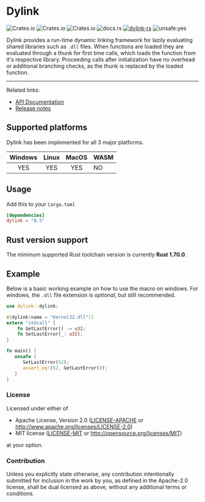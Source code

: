 # Dylink

![Crates.io](https://img.shields.io/crates/l/dylink) ![Crates.io](https://img.shields.io/crates/v/dylink) ![Crates.io](https://img.shields.io/crates/d/dylink) ![docs.rs](https://img.shields.io/docsrs/dylink) [![dylink-rs](https://github.com/Razordor/dylink/actions/workflows/rust.yml/badge.svg)](https://github.com/Razordor/dylink/actions/workflows/rust.yml) ![unsafe:yes](https://img.shields.io/badge/unsafe-yes-red)

Dylink provides a run-time dynamic linking framework for lazily evaluating shared libraries such as `.dll` files.
When functions are loaded they are evaluated through a thunk for first time calls, which loads the function from
it's respective library. Proceeding calls after initialization have no overhead or additional branching checks,
as the thunk is replaced by the loaded function.

----

Related links:

* [API Documentation](https://docs.rs/dylink)
* [Release notes](https://github.com/Razordor/dylink/releases)

## Supported platforms

Dylink has been implemented for all 3 major platforms.

| Windows | Linux | MacOS | WASM |
|:-------:|:-----:|:-----:|------|
| YES     | YES   | YES   | NO   |

## Usage

Add this to your `Cargo.toml`

```toml
[dependencies]
dylink = "0.5"
```

## Rust version support

The minimum supported Rust toolchain version is currently **Rust 1.70.0**.

## Example

Below is a basic working example on how to use the macro on windows.
For windows, the `.dll` file extension is *optional*, but still recommended.

```rust
use dylink::dylink;

#[dylink(name = "Kernel32.dll")]
extern "stdcall" {
    fn GetLastError() -> u32;
    fn SetLastError(_: u32);
}

fn main() {
   unsafe {
      SetLastError(52);
      assert_eq!(52, GetLastError());
   }
}
```

### License

Licensed under either of

* Apache License, Version 2.0
   ([LICENSE-APACHE](LICENSE-APACHE) or <http://www.apache.org/licenses/LICENSE-2.0>)
* MIT license
   ([LICENSE-MIT](LICENSE-MIT) or <http://opensource.org/licenses/MIT>)

at your option.

### Contribution

Unless you explicitly state otherwise, any contribution intentionally submitted
for inclusion in the work by you, as defined in the Apache-2.0 license, shall be
dual licensed as above, without any additional terms or conditions.

